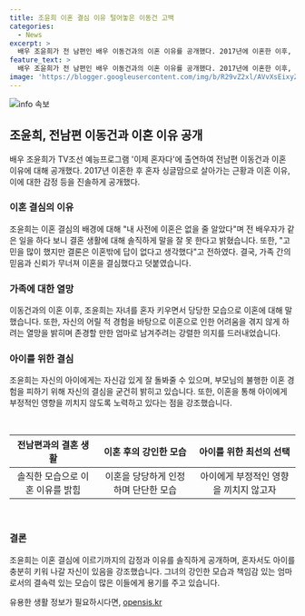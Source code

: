 ```yaml
---
title: 조윤희 이혼 결심 이유 털어놓은 이동건 고백
categories:
  - News
excerpt: >
  배우 조윤희가 전 남편인 배우 이동건과의 이혼 이유를 공개했다. 2017년에 이혼한 이후, 싱글맘으로 삶을 이어가고 있는 그는 결혼 생활이 예상과 달라서 이혼 결심했다고 밝혔다. 이혼을 통해 가족 간의 믿음과 신뢰를 잃었기 때문에 선택했다며, 아이를 위해 당당하게 이혼을 결심했고 혼자 키워도 충실한 엄마가 될 것이라고 말했다. 또한, 어릴 적의 불행한 가정 환경을 고려해 아이에게 부정적인 영향이 가지 않도록 결심했다고 전했다.
feature_text: >
  배우 조윤희가 전 남편인 배우 이동건과의 이혼 이유를 공개했다. 2017년에 이혼한 이후, 싱글맘으로 삶을 이어가고 있는 그는 결혼 생활이 예상과 달라서 이혼 결심했다고 밝혔다. 이혼을 통해 가족 간의 믿음과 신뢰를 잃었기 때문에 선택했다며, 아이를 위해 당당하게 이혼을 결심했고 혼자 키워도 충실한 엄마가 될 것이라고 말했다. 또한, 어릴 적의 불행한 가정 환경을 고려해 아이에게 부정적인 영향이 가지 않도록 결심했다고 전했다.
image: 'https://blogger.googleusercontent.com/img/b/R29vZ2xl/AVvXsEixyZcFfHzMRdzZMjFBmAUKJYCLCGyLL1o632UiGVXcaFdKo_bkvkuCioo0uUKlGfBVcT3P84aROyZIXSBEx3Aw5nCQ3pTgDom1WDC4m8eifvWiAmWEEVb4x6G_l8C0QH225ldMjyaFvpxGEBGNO37VmDTDMHGhJPq73UglMfDca1-0aw/s1600/blogspot.png'
---
```


<p><img src="https://blogger.googleusercontent.com/img/b/R29vZ2xl/AVvXsEixyZcFfHzMRdzZMjFBmAUKJYCLCGyLL1o632UiGVXcaFdKo_bkvkuCioo0uUKlGfBVcT3P84aROyZIXSBEx3Aw5nCQ3pTgDom1WDC4m8eifvWiAmWEEVb4x6G_l8C0QH225ldMjyaFvpxGEBGNO37VmDTDMHGhJPq73UglMfDca1-0aw/s1600/blogspot.png" alt="info 속보" /></p>

<h2 data-ke-size="size26">조윤희, 전남편 이동건과 이혼 이유 공개</h2>

<p data-ke-size="size16">배우 조윤희가 TV조선 예능프로그램 '이제 혼자다'에 출연하여 전남편 이동건과 이혼 이유에 대해 공개했다. 2017년 이혼한 후 혼자 싱글맘으로 살아가는 근황과 이혼 이유, 이에 대한 감정 등을 진솔하게 공개했다.</p>

<h3 data-ke-size="size24">이혼 결심의 이유</h3>

<p data-ke-size="size16">조윤희는 이혼 결심의 배경에 대해 "내 사전에 이혼은 없을 줄 알았다"며 전 배우자가 같은 일을 하다 보니 결혼 생활에 대해 솔직하게 말을 잘 못 한다고 밝혔습니다. 또한, "고민을 많이 했지만 결론은 이혼밖에 답이 없다고 생각했다"고 전하였다. 결국, 가족 간의 믿음과 신뢰가 무너져 이혼을 결심했다고 덧붙였습니다.</p>

<h3 data-ke-size="size24">가족에 대한 열망</h3>

<p data-ke-size="size16">이동건과의 이혼 이후, 조윤희는 자녀를 혼자 키우면서 당당한 모습으로 이혼에 대해 말했습니다. 또한, 자신의 어릴 적 경험을 바탕으로 이혼으로 인한 어려움을 겪지 않게 하려는 열망을 밝히며 존경할 만한 엄마로 남겨주려는 강렬한 의지를 드러내었습니다.</p>

<h3 data-ke-size="size24">아이를 위한 결심</h3>

<p data-ke-size="size16">조윤희는 자신의 아이에게는 자신감 있게 잘 돌봐줄 수 있으며, 부모님의 불행한 이혼 경험을 피하기 위해 자신의 결심을 굳건히 밝히고 있습니다. 또한, 이혼을 통해 아이에게 부정적인 영향을 끼치지 않도록 노력하고 있다는 점을 강조했습니다.</p>

<p data-ke-size="size16">&nbsp;</p>

<table>
    <thead>
        <tr>
            <th style="text-align: center; height: 17px;"><b>전남편과의 결혼 생활</b></th>
            <th style="text-align: center; height: 17px;"><b>이혼 후의 강인한 모습</b></th>
            <th style="text-align: center; height: 17px;"><b>아이를 위한 최선의 선택</b></th>
        </tr>
    </thead>
    <tbody>
        <tr>
            <td style="text-align: center; height: 17px;">솔직한 모습으로 이혼 이유를 밝힘</td>
            <td style="text-align: center; height: 17px;">이혼을 당당하게 인정하며 단단한 모습</td>
            <td style="text-align: center; height: 17px;">아이에게 부정적인 영향을 끼치지 않고자</td>
        </tr>
    </tbody>
</table>

<p data-ke-size="size16">&nbsp;</p>

<h3 data-ke-size="size24">결론</h3>

<p data-ke-size="size16">조윤희는 이혼 결심에 이르기까지의 감정과 이유를 솔직하게 공개하며, 혼자서도 아이를 충분히 키워 나갈 자신이 있음을 강조했습니다. 그녀의 강인한 모습과 책임감 있는 엄마로서의 결속력 있는 모습이 많은 이들에게 용기를 주고 있습니다.</p>
유용한 생활 정보가 필요하시다면, <a href="https://opensis.kr" rel="dofollow">opensis.kr</a>


